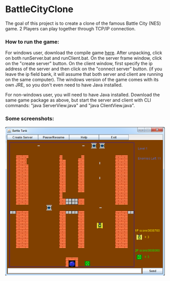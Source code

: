 # BattleCityClone
The goal of this project is to create a clone of the famous Battle City (NES) game. 2 Players can play together through TCP/IP connection. 

### How to run the game: ###

For windows user, download the compile game [here](https://github.com/phu004/test/blob/master/test/BattleTank.zip?raw=true). After unpacking, click on both runServer.bat and runClient.bat. On the server frame window, click on the "create server" button. On the client window, first specify the ip address of the server and then click on the "connect server" button. (if you leave the ip field bank, it will assume that both server and client are running on the same computer). The windows version of  the game comes with its own JRE, so you don't even need to have Java installed.

For non-windows user, you will need to have Java installed. Download the same game package as above, but start the server and client with CLI commands:
"java ServerView.java"  and "java ClientView.java".


### Some screenshots: ###
![alt text](https://github.com/phu004/test/blob/master/test/battle_tank01.png)
